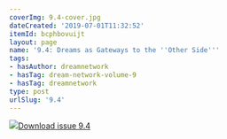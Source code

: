 ```yaml
---
coverImg: 9.4-cover.jpg
dateCreated: '2019-07-01T11:32:52'
itemId: bcphbovuijt
layout: page
name: '9.4: Dreams as Gateways to the ''Other Side'''
tags:
- hasAuthor: dreamnetwork
- hasTag: dream-network-volume-9
- hasTag: dreamnetwork
type: post
urlSlug: '9.4'
---
```

<img class="card-journal-img" src="../images/9.4-rect.jpg"/><a href="../files/pdfs/Volume_9/9.4-Dream-Network-Journal-Vol-9-No-4.pdf" download="">Download issue 9.4</a>